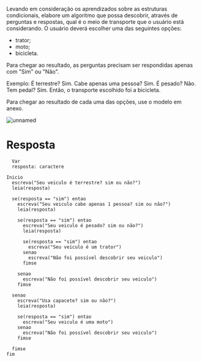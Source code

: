 Levando em consideração os aprendizados sobre as estruturas condicionais, elabore um algoritmo que possa descobrir, através de perguntas e respostas, qual é o meio de transporte que o usuário está considerando. O usuário deverá escolher uma das seguintes opções:

- trator; 
- moto; 
- bicicleta. 

Para chegar ao resultado, as perguntas precisam ser respondidas apenas com "Sim" ou "Não".

Exemplo:
É terrestre? Sim.
Cabe apenas uma pessoa? Sim.
É pesado? Não.
Tem pedal? Sim.
Então, o transporte escolhido foi a bicicleta.

Para chegar ao resultado de cada uma das opções, use o modelo em anexo.

![unnamed](https://github.com/jedsonjhones/Softex-Backend/assets/39849707/1a767e9c-df84-446e-a91f-d18b60503927)

# Resposta
      Var
      resposta: caractere

    Inicio
      escreva("Seu veiculo é terrestre? sim ou não?")
      leia(resposta)
  
      se(resposta == "sim") entao
        escreva("Seu veiculo cabe apenas 1 pessoa? sim ou não?")
        leia(resposta)
    
        se(resposta == "sim") entao
          escreva("Seu veiculo é pesado? sim ou não?")
          leia(resposta)
      
          se(resposta == "sim") entao
            escreva("Seu veiculo é um trator")
          senao
            escreva("Não foi possível descobrir seu veiculo")
          fimse
      
        senao
          escreva("Não foi possível descobrir seu veiculo")
        fimse
    
      senao
        escreva("Usa capacete? sim ou não?")
        leia(resposta)
    
        se(resposta == "sim") entao
          escreva("Seu veiculo é uma moto")
        senao
          escreva("Não foi possível descobrir seu veiculo")
        fimse
    
      fimse
    fim
             
  


